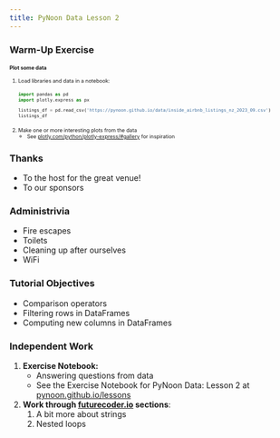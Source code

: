 ```yaml
---
title: PyNoon Data Lesson 2
---
```


### Warm-Up Exercise

<div style="text-align: left; font-size: 0.65em;">

#### Plot some data

<style>
.plot-exercise pre {
    width: 100%;
    margin: 5px 0;
}
</style>
<div class="plot-exercise">

1. Load libraries and data in a notebook:
   ```python
   import pandas as pd
   import plotly.express as px

   listings_df = pd.read_csv('https://pynoon.github.io/data/inside_airbnb_listings_nz_2023_09.csv')
   listings_df
   ```
2. Make one or more interesting plots from the data
   * See [plotly.com/python/plotly-express/#gallery](https://plotly.com/python/plotly-express/#gallery) for inspiration

</div>

</div>

### Thanks

* To the host for the great venue!
* To our sponsors

### Administrivia

* Fire escapes
* Toilets
* Cleaning up after ourselves
* WiFi


### Tutorial Objectives

* Comparison operators
* Filtering rows in DataFrames
* Computing new columns in DataFrames

### Independent Work

1. **Exercise Notebook:**
   * Answering questions from data
   * See the Exercise Notebook for PyNoon Data: Lesson 2 at
     [pynoon.github.io/lessons](https://pynoon.github.io/lessons)
2. **Work through [futurecoder.io](https://futurecoder.io) sections**:
   1. A bit more about strings
   2. Nested loops
